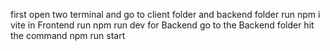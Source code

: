 first open two terminal and go to client folder and backend folder
run npm i vite in Frontend 
run npm run dev 
for Backend go to the Backend folder 
hit the command npm run start
